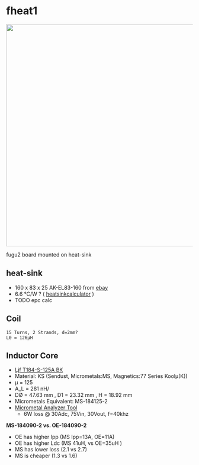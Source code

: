# fheat1

<img src="../doc/img/fugu2.webp" width="600"/>

fugu2 board mounted on heat-sink

## heat-sink

- 160 x 83 x 25 AK-EL83-160 from [ebay](https://www.ebay.de/itm/145019865089)
- 6.6 °C/W ? ( [heatsinkcalculator](https://www.heatsinkcalculator.com/heat-sink-size-calculator.html) )
- TODO epc calc

## Coil

```
15 Turns, 2 Strands, d=2mm?
L0 = 126µH
```

## Inductor Core

* [Ljf T184-S-125A BK](https://www.semic-shop.de/ljf-t184-s-125a-bk-de/)
* Material: KS (Sendust, Micrometals:MS, Magnetics:77 Series Koolµ(K))
* µ = 125
* A_L = 281 nH/
* DØ = 47.63 mm , D1 = 23.32 mm , H = 18.92 mm
* Micrometals Equivalent: MS-184125-2
* [Micrometal Analyzer Tool](https://www.micrometals.com/design-and-applications/design-tools/inductor-analyzer/?name=&inductor_type=D&l=50&iavg=30&vin_rms_min=45&vin_rms_max=30&f_switching=40000&ambient_temp=40&max_temp_rise=50&temp_rise=1&min_l=40&part_type=A&winding=F&num_cores=1&wire_strands=2&full_ratio=0.90&min_awg=12&pct_win_fill_max_e=100&energy_cost=0.2&continuous_use=0.5&conductor_material=Cu&n=15&partnumber=MS-184125-2&awg=12)
    * 6W loss @ 30Adc, 75Vin, 30Vout, f=40khz

**MS-184090-2 vs. OE-184090-2**

* OE has higher Ipp (MS Ipp=13A, OE=11A)
* OE has higher Ldc (MS 41uH, vs OE=35uH )
* MS has lower loss (2.1 vs 2.7)
* MS is cheaper (1.3 vs 1.6)
